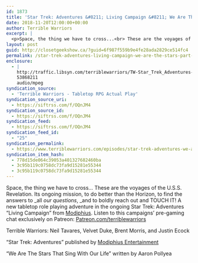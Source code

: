 ```yaml
---
id: 1873
title: 'Star Trek: Adventures &#8211; Living Campaign &#8211; We Are The Stars (Part 3 of 3)'
date: 2018-11-20T12:00:00+00:00
author: Terrible Warriors
excerpt: |
  <p>Space, the thing we have to cross...<br> These are the voyages of the U.S.S. Revelation.<br> Its ongoing mission, to do better than the Horizon, to find the answers to&nbsp;<em>all&nbsp;</em>our questions<em>,&nbsp;</em>and to boldly reach out and TOUCH IT!<br> <br> A new tabletop role playing adventure in the ongoing Star Trek: Adventures "Living Campaign" from <a href="http://www.modiphius.com/">Modiphius</a>.<br> <br> Listen to this campaigns' pre-gaming chat exclusively on Patreon:&nbsp;<a href="http://patreon.com/terriblewarriors">Patreon.com/terriblewarriors</a></p> <p>Terrible Warriors: Neil Tavares, Velvet Duke, Brent Morris, and Justin Ecock</p> <p>"Star Trek: Adventures" published by&nbsp;<a href="http://www.modiphius.com/">Modiphius Entertainment</a></p> <p>"We Are The Stars That Sing With Our Life" written by Aaron Pollyea</p>
layout: post
guid: http://closetgeekshow.ca/?guid=6f987f559b9e4fe28ada2829ce514fc4
permalink: /star-trek-adventures-living-campaign-we-are-the-stars-part-3-of-3/
enclosure:
  - |
    http://traffic.libsyn.com/terriblewarriors/TW-Star_Trek_Adventures-WATS-Part_3.mp3?dest-id=577835
    53868211
    audio/mpeg
syndication_source:
  - 'Terrible Warriors - Tabletop RPG Actual Play'
syndication_source_uri:
  - https://siftrss.com/f/OQnJM4
syndication_source_id:
  - https://siftrss.com/f/OQnJM4
syndication_feed:
  - https://siftrss.com/f/OQnJM4
syndication_feed_id:
  - "25"
syndication_permalink:
  - https://www.terriblewarriors.com/episodes/star-trek-adventures-we-are-the-stars-episode-3
syndication_item_hash:
  - 778d15de064c39053a401327682460ba
  - 3c95b119c0758dc73fa9d15281e55344
  - 3c95b119c0758dc73fa9d15281e55344
---
```

Space, the thing we have to cross&#8230; These are the voyages of the U.S.S. Revelation. Its ongoing mission, to do better than the Horizon, to find the answers to _all _our questions_, _and to boldly reach out and TOUCH IT! A new tabletop role playing adventure in the ongoing Star Trek: Adventures &#8220;Living Campaign&#8221; from [Modiphius](http://www.modiphius.com/). Listen to this campaigns&#8217; pre-gaming chat exclusively on Patreon: [Patreon.com/terriblewarriors](http://patreon.com/terriblewarriors)

Terrible Warriors: Neil Tavares, Velvet Duke, Brent Morris, and Justin Ecock

&#8220;Star Trek: Adventures&#8221; published by [Modiphius Entertainment](http://www.modiphius.com/)

&#8220;We Are The Stars That Sing With Our Life&#8221; written by Aaron Pollyea